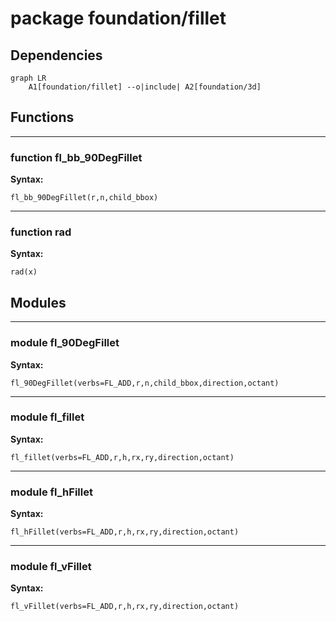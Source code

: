 # package foundation/fillet

## Dependencies

```mermaid
graph LR
    A1[foundation/fillet] --o|include| A2[foundation/3d]
```

## Functions

---

### function fl_bb_90DegFillet

__Syntax:__

```text
fl_bb_90DegFillet(r,n,child_bbox)
```

---

### function rad

__Syntax:__

```text
rad(x)
```

## Modules


---

### module fl_90DegFillet

__Syntax:__

    fl_90DegFillet(verbs=FL_ADD,r,n,child_bbox,direction,octant)

---

### module fl_fillet

__Syntax:__

    fl_fillet(verbs=FL_ADD,r,h,rx,ry,direction,octant)

---

### module fl_hFillet

__Syntax:__

    fl_hFillet(verbs=FL_ADD,r,h,rx,ry,direction,octant)

---

### module fl_vFillet

__Syntax:__

    fl_vFillet(verbs=FL_ADD,r,h,rx,ry,direction,octant)

